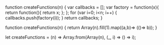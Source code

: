 <!-- 1 -->
function createFunctions(n) {
  var callbacks = [];
var factory = function(x){ return function(){ return x; }; };
for (var i=0; i<n; i++) { callbacks.push(factory(i)); }
return callbacks; }

<!-- 2 -->
function createFunctions(n) { 
  return Array(n).fill(1).map((a,b)=> (()=> b));
}

let createFunctions = (n) => Array.from(Array(n), (_, i) => () => i);